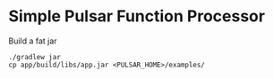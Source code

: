 # Simple Pulsar Function Processor

Build a fat jar

```shell
./gradlew jar
cp app/build/libs/app.jar <PULSAR_HOME>/examples/
```
